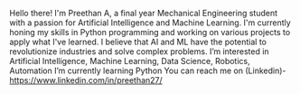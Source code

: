 Hello there! I'm Preethan A, a final year Mechanical Engineering student with a passion for Artificial Intelligence and Machine Learning. I'm currently honing my skills in Python programming and working on various projects to apply what I've learned. I believe that AI and ML have the potential to revolutionize industries and solve complex problems. 
I’m interested in 
Artificial Intelligence, Machine Learning, Data Science, Robotics, Automation
I’m currently learning Python
You can reach me on (Linkedin)- https://www.linkedin.com/in/preethan27/


